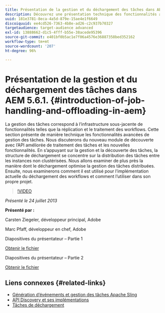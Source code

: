 ```yaml
---
title: Présentation de la gestion et du déchargement des tâches dans AEM 5.6.1.
description: Découvrez une présentation technique des fonctionnalités avancées de gestion des tâches. La gestion des tâches correspond à l’infrastructure sous-jacente de fonctionnalités telles que la réplication et le traitement des workflows. Découvrez le module de découverte ainsi que l’API améliorée de traitement des tâches, et les nouvelles fonctionnalités.
uuid: 181e3781-8eca-4a5d-879e-15ae4e1f6649
discoiquuid: ee4cd526-7363-4b8e-ad26-c2c937b70327
targetaudience: target-audience advanced
exl-id: 13888662-d1c5-4fff-b55e-38acede95396
source-git-commit: e401bf0b5ac1e7f06a4576e36887358bed352162
workflow-type: tm+mt
source-wordcount: '207'
ht-degree: 96%

---
```


# Présentation de la gestion et du déchargement des tâches dans AEM 5.6.1. {#introduction-of-job-handling-and-offloading-in-aem}

La gestion des tâches correspond à l’infrastructure sous-jacente de fonctionnalités telles que la réplication et le traitement des workflows. Cette section présente de manière technique les fonctionnalités avancées de gestion des tâches. Nous discuterons du nouveau module de découverte avec l’API améliorée de traitement des tâches et les nouvelles fonctionnalités. En s’appuyant sur la gestion et la découverte des tâches, la structure de déchargement se concentre sur la distribution des tâches entre les instances non clustérisées. Nous allons examiner de plus près la manière dont le déchargement optimise la gestion des tâches distribuées. Ensuite, nous examinerons comment il est utilisé pour l’implémentation actuelle du déchargement des workflows et comment l’utiliser dans son propre projet.

>[!VIDEO](https://video.tv.adobe.com/v/19580/?quality=9)

*Présenté le 24 juillet 2013*

**Présenté par :**

Carsten Ziegeler, développeur principal, Adobe

Marc Pfaff, développeur en chef, Adobe

Diapositives du présentateur – Partie 1

[Obtenir le fichier](assets/jobhandling.pdf)

Diapositives du présentateur – Partie 2

[Obtenir le fichier](assets/offloading.pdf)

## Liens connexes {#related-links}

* [Génération d’événements et gestion des tâches Apache Sling](https://sling.apache.org/documentation/bundles/apache-sling-eventing-and-job-handling.html)
* [API Discovery et ses implémentations](https://sling.apache.org/documentation/bundles/discovery-api-and-impl.html)
* [Tâches de déchargement](https://docs.adobe.com/docs/en/cq/current/deploying/offloading.html)
